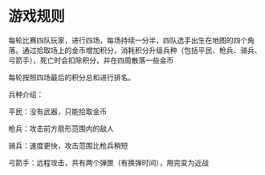 # 游戏规则

每轮比赛四队玩家，进行四场，每场持续一分半，四队选手出生在地图的四个角落。通过拾取场上的金币增加积分，消耗积分升级兵种（包括平民、枪兵、骑兵、弓箭手），死亡时会扣除积分，并在四周散落一些金币

每轮按照四场最后的积分总和进行排名。

兵种介绍：

平民：没有武器，只能拾取金币

枪兵：攻击前方扇形范围内的敌人

骑兵：速度更快，攻击范围比枪兵稍短

弓箭手：远程攻击，共有两个弹匣（有换弹时间），用完变为近战



